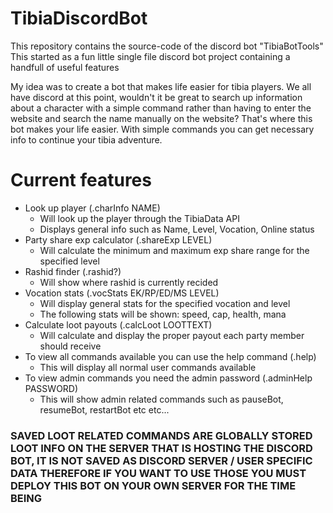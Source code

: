 # TibiaDiscordBot

This repository contains the source-code of the discord bot "TibiaBotTools"
This started as a fun little single file discord bot project containing a handfull of useful features

My idea was to create a bot that makes life easier for tibia players. We all have discord at this point,
wouldn't it be great to search up information about a character with a simple command rather than having
to enter the website and search the name manually on the website? That's where this bot makes your life easier.
With simple commands you can get necessary info to continue your tibia adventure.

# Current features

- Look up player (.charInfo NAME)
  - Will look up the player through the TibiaData API
  - Displays general info such as Name, Level, Vocation, Online status
- Party share exp calculator (.shareExp LEVEL)
  - Will calculate the minimum and maximum exp share range for the specified level
- Rashid finder (.rashid?)
  - Will show where rashid is currently recided
- Vocation stats (.vocStats EK/RP/ED/MS LEVEL)
  - Will display general stats for the specified vocation and level
  - The following stats will be shown: speed, cap, health, mana 
- Calculate loot payouts (.calcLoot LOOTTEXT)
  - Will calculate and display the proper payout each party member should receive
- To view all commands available you can use the help command (.help)
  - This will display all normal user commands available
- To view admin commands you need the admin password (.adminHelp PASSWORD)
  - This will show admin related commands such as pauseBot, resumeBot, restartBot etc etc...
### SAVED LOOT RELATED COMMANDS ARE GLOBALLY STORED LOOT INFO ON THE SERVER THAT IS HOSTING THE DISCORD BOT, IT IS NOT SAVED AS DISCORD SERVER / USER SPECIFIC DATA THEREFORE IF YOU WANT TO USE THOSE YOU MUST DEPLOY THIS BOT ON YOUR OWN SERVER FOR THE TIME BEING
  
